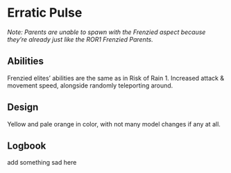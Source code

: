 # Erratic Pulse

_Note: Parents are unable to spawn with the Frenzied aspect because they’re already just like the ROR1 Frenzied Parents._

## Abilities
Frenzied elites’ abilities are the same as in Risk of Rain 1. Increased attack & movement speed, alongside randomly teleporting around.

## Design
Yellow and pale orange in color, with not many model changes if any at all.

## Logbook
add something sad here
